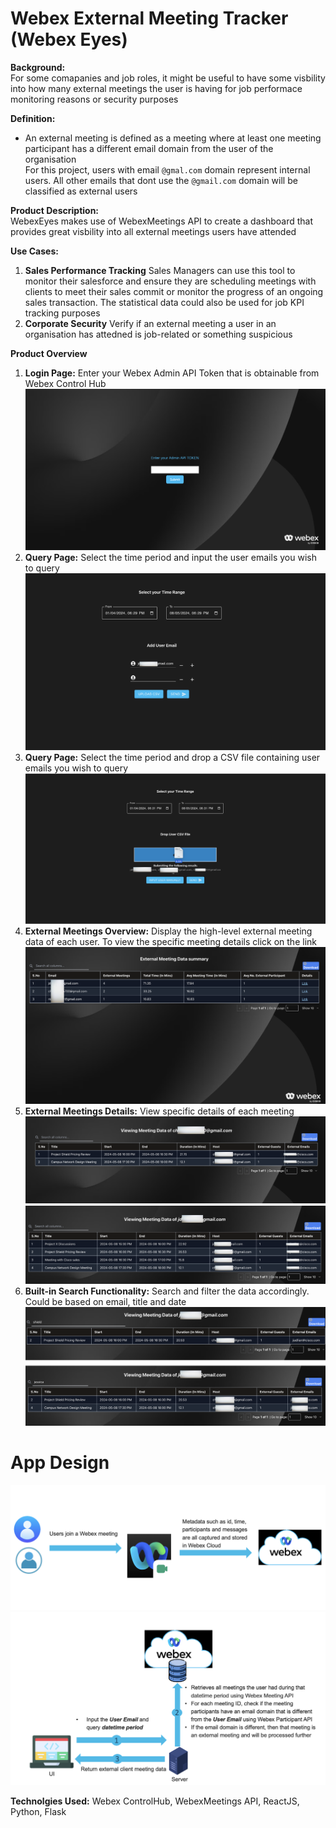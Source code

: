 # Webex External Meeting Tracker (Webex Eyes)

**Background:** <br/> For some comapanies and job roles, it might be useful to have some visbility into how many external meetings the user is having for job performace monitoring reasons or security purposes 
<br/>

**Definition:**
- An external meeting is defined as a meeting where at least one meeting participant has a different email domain from the user of the organisation <br/>
For this project, users with email `@gmal.com` domain represent internal users. All other emails that dont use the `@gmail.com` domain will be classified as external users

**Product Description:** <br/>
WebexEyes makes use of WebexMeetings API to create a dashboard that provides great visbility into all external meetings users have attended <br/>

**Use Cases:** 
1. **Sales Performance Tracking** Sales Managers can use this tool to monitor their salesforce and ensure they are scheduling meetings with clients to meet their sales commit or monitor the progress of an ongoing sales transaction. The statistical data could also be used for job KPI tracking purposes
2. **Corporate Security** Verify if an external meeting a user in an organisation has attedned is job-related or something suspicious
   
**Product Overview**<br/>
1. **Login Page:<space>** Enter your Webex Admin API Token that is obtainable from Webex Control Hub <br/>
![App Interface Diagram](https://github.com/jiajiacisco/WebexMeetingCounter/blob/main/images/p1.png)
2. **Query Page:<space>** Select the time period and input the user emails you wish to query <br/>
![App Interface Diagram](https://github.com/jiajiacisco/WebexMeetingCounter/blob/main/images/p2.png)
3. **Query Page:<space>** Select the time period and drop a CSV file containing user emails you wish to query <br/>
![App Interface Diagram](https://github.com/jiajiacisco/WebexMeetingCounter/blob/main/images/p3.png)
4. **External Meetings Overview:<space>** Display the high-level external meeting data of each user. To view the specific meeting details click on the link <br/>
![App Interface Diagram](https://github.com/jiajiacisco/WebexMeetingCounter/blob/main/images/p4.png)
5. **External Meetings Details:<space>** View specific details of each meeting <br/>
![App Interface Diagram](https://github.com/jiajiacisco/WebexMeetingCounter/blob/main/images/p5.png)
5. **Built-in Search Functionality:<space>** Search and filter the data accordingly. Could be based on email, title and date <br/>
![App Interface Diagram](https://github.com/jiajiacisco/WebexMeetingCounter/blob/main/images/p6.png)

# App Design <br />
![Overall Block Diagram](https://github.com/jiajiacisco/WebexMeetingCounter/blob/main/images/p7.png)
![Overall Block Diagram](https://github.com/jiajiacisco/WebexMeetingCounter/blob/main/images/p8.png)

**Technolgies Used:** 
Webex ControlHub, WebexMeetings API, ReactJS, Python, Flask
